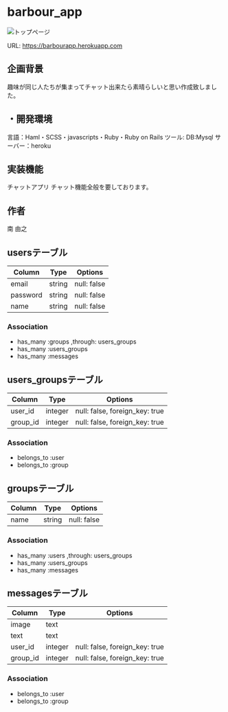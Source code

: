 # barbour_app


![トップページ](barbourtop.png)

URL: https://barbourapp.herokuapp.com

## 企画背景

趣味が同じ人たちが集まってチャット出来たら素晴らしいと思い作成致しました。

## ・開発環境

言語：Haml・SCSS・javascripts・Ruby・Ruby on Rails ツール: DB:Mysql サーバー：heroku

## 実装機能
チャットアプリ チャット機能全般を要しております。

## 作者

南 由之


## usersテーブル
|Column|Type|Options|
|------|----|-------|
|email|string|null: false|
|password|string|null: false|
|name|string|null: false|
### Association
- has_many :groups ,through: users_groups
- has_many :users_groups
- has_many :messages

## users_groupsテーブル
|Column|Type|Options|
|------|----|-------|
|user_id|integer|null: false, foreign_key: true|
|group_id|integer|null: false, foreign_key: true|
### Association
- belongs_to :user
- belongs_to :group

## groupsテーブル
|Column|Type|Options|
|------|----|-------|
|name|string|null: false|
### Association
- has_many :users ,through: users_groups
- has_many :users_groups
- has_many :messages

## messagesテーブル
|Column|Type|Options|
|------|----|-------|
|image|text||
|text|text||
|user_id|integer|null: false, foreign_key: true|
|group_id|integer|null: false, foreign_key: true|
### Association
- belongs_to :user
- belongs_to :group